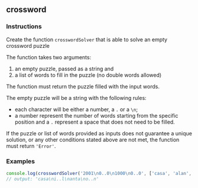 ## crossword

### Instructions

Create the function `crosswordSolver` that is able to solve an empty crossword puzzle 

The function takes two arguments:
1. an empty puzzle, passed as a string and
2. a list of words to fill in the puzzle (no double words allowed)

The function must return the puzzle filled with the input words.

The empty puzzle will be a string with the following rules:
- each character will be either a number, a `.` or a `\n`;
- a number represent the number of words starting from the specific position and a `.` represent a space that does not need to be filled. 

If the puzzle or list of words provided as inputs does not guarantee a unique solution, or any other conditions stated above are not met, the function must return `'Error'`. 

### Examples

```js
console.log(crosswordSolver('2001\n0..0\n1000\n0..0', ['casa', 'alan', 'ciao', 'anta']))
// output: 'casa\ni..l\nanta\no..n'
```
